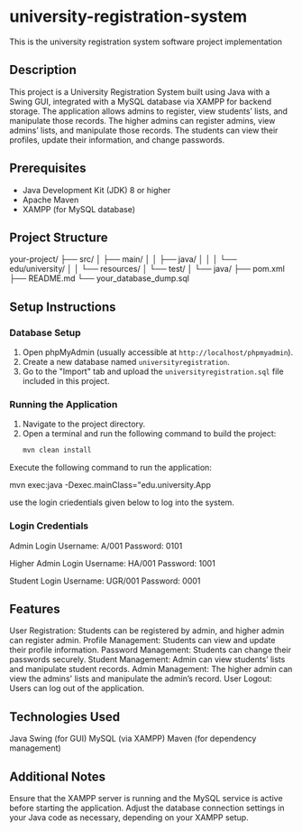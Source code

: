 # university-registration-system
This is the university registration system software project implementation

## Description
This project is a University Registration System built using Java with a Swing GUI, integrated with a MySQL database via XAMPP for backend storage. The application allows admins to register, view students’ lists, and manipulate those records. The higher admins can register admins, view admins’ lists, and manipulate those records. The students can view their profiles, update their information, and change passwords.

## Prerequisites
- Java Development Kit (JDK) 8 or higher
- Apache Maven
- XAMPP (for MySQL database)

## Project Structure
your-project/
 ├── src/
 │ ├── main/
 │ │ ├── java/
 │ │ │ └── edu/university/
 │ │ └── resources/
 │ └── test/
 │ └── java/
 ├── pom.xml
 ├── README.md
 └── your_database_dump.sql

## Setup Instructions

### Database Setup
1. Open phpMyAdmin (usually accessible at `http://localhost/phpmyadmin`).
2. Create a new database named `universityregistration`.
3. Go to the "Import" tab and upload the `universityregistration.sql` file included in this project.

### Running the Application
1. Navigate to the project directory.
2. Open a terminal and run the following command to build the project:
   ```bash
   mvn clean install

Execute the following command to run the application:

mvn exec:java -Dexec.mainClass="edu.university.App

use the login criedentials given below to log into the system.

### Login Credentials

Admin Login
Username: A/001
Password: 0101

Higher Admin Login
Username: HA/001
Password: 1001

Student Login
Username: UGR/001
Password: 0001

## Features
User Registration: Students can be registered by admin, and higher admin can register admin.
Profile Management: Students can view and update their profile information.
Password Management: Students can change their passwords securely.
Student Management: Admin can view students’ lists and manipulate student records.
Admin Management: The higher admin can view the admins' lists and manipulate the admin’s record.
User Logout: Users can log out of the application.

## Technologies Used
Java
Swing (for GUI)
MySQL (via XAMPP)
Maven (for dependency management)

## Additional Notes
Ensure that the XAMPP server is running and the MySQL service is active before starting the application.
Adjust the database connection settings in your Java code as necessary, depending on your XAMPP setup.





